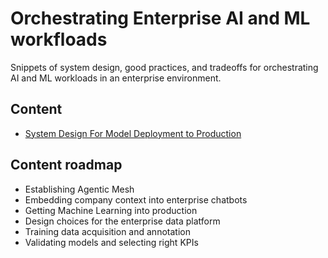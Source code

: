 # Orchestrating Enterprise AI and ML workfloads
 Snippets of system design, good practices, and tradeoffs 
 for orchestrating AI and ML workloads in an enterprise environment.

## Content
- [System Design For Model Deployment to Production](/system_design_for_model_deployment_to_production)

## Content roadmap
- Establishing Agentic Mesh
- Embedding company context into enterprise chatbots
- Getting Machine Learning into production
- Design choices for the enterprise data platform
- Training data acquisition and annotation
- Validating models and selecting right KPIs
